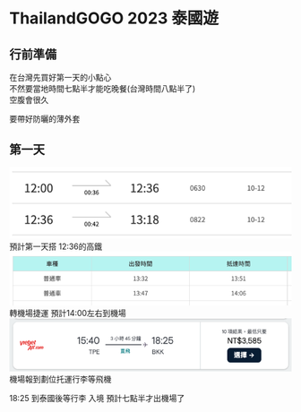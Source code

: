 # ThailandGOGO 2023 泰國遊

## 行前準備
在台灣先買好第一天的小點心<br/>
不然要當地時間七點半才能吃晚餐(台灣時間八點半了)<br/>
空腹會很久

要帶好防曬的薄外套<br/>

## 第一天

![go](./forward_highspeedrail.png)
預計第一天搭 12:36的高鐵
![go](./metro.png)
轉機場捷運 預計14:00左右到機場
![go](./forward.png)
機場報到劃位托運行李等飛機

18:25 到泰國後等行李 入境 預計七點半才出機場了
